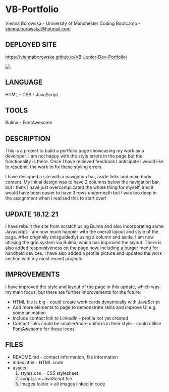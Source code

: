 # VB-Portfolio
Vienna Borowska - University of Manchester Coding Bootcamp - vienna.borowska@hotmail.com

## DEPLOYED SITE
https://viennaborowska.github.io/VB-Junior-Dev-Portfolio/

<img src="Assets/Images/demo.gif"> 

## LANGUAGE
HTML - CSS - JavaScript

## TOOLS
Bulma - FontAwesome

## DESCRIPTION
This is a project to build a portfolio page showcasing my work as a developer. 
I am not happy with the style errors in the page but the functionality is there. 
Once I have recieved feedback I anticipate I would like to resubmit the work to fix these styling errors. 

I have designed a site with a navigation bar, aside links and main body content.
My initial design was to have 2 columns below the navigation bar, but I think I have just overcomplicated the whole thing for myself, and it would have been easier to have 3 rows underneath but I was too deep in the assignment when I realised this to start over!  


## UPDATE 18.12.21
I have rebuilt the site from scratch using Bulma and also incorporating some Javascript. I am now much happier
with the overall layout and style of the page. After originally (misguidedly) using a column and aside, I am now utilising the
grid system via Bulma, which has improved the layout. There is also added responsiveness on the page now, including
a burger menu for handheld devices. I have also added a profile picture and updated the work section with my most recent
projects.

## IMPROVEMENTS
I have improved the style and layout of the page in this update, which was my main focus, but there are further improvements for the future;
* HTML file is big - could create work cards dynamically with JavaScript
* Add more elements to page to demonstrate skills and improve UI e.g. some animation
* Include contact link to LinkedIn - profile not yet created
* Contact links could be smaller/more uniform in their style - could utilise FontAwesome for these icons

## FILES
* README.md - contact information, file information
* index.html - HTML code
* assets 
    1.  styles.css = CSS stylesheet
    2.  script.js = JavaScript file
    3.  images folder = all images linked in code 

